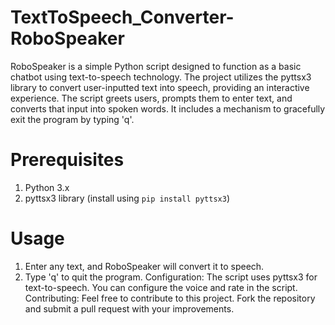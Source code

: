 # TextToSpeech_Converter- RoboSpeaker
RoboSpeaker is a simple Python script designed to function as a basic chatbot using text-to-speech technology. The project utilizes the pyttsx3 library to convert user-inputted text into speech, providing an interactive experience. The script greets users, prompts them to enter text, and converts that input into spoken words. It includes a mechanism to gracefully exit the program by typing 'q'. 
# Prerequisites
1. Python 3.x
2. pyttsx3 library (install using `pip install pyttsx3`)
# Usage
1. Enter any text, and RoboSpeaker will convert it to speech.
2. Type 'q' to quit the program.
Configuration: The script uses pyttsx3 for text-to-speech. You can configure the voice and rate in the script.
Contributing: Feel free to contribute to this project. Fork the repository and submit a pull request with your improvements.
